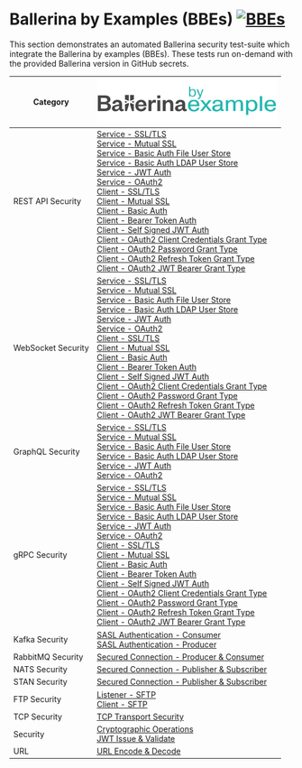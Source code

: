 # Ballerina by Examples (BBEs) [![BBEs](https://img.shields.io/github/workflow/status/ldclakmal/ballerina-security/BBEs?logo=github&label=Status)](https://github.com/ldclakmal/ballerina-security/actions/workflows/bbes.yml)

This section demonstrates an automated Ballerina security test-suite which integrate the Ballerina by examples (BBEs). These tests run on-demand with the provided Ballerina version in GitHub secrets.

| Category | ![BBE][ballerina-bbe-logo] |
|---|---|
| REST API Security | [Service - SSL/TLS][bbe-http-service-ssl-tls] <br/> [Service - Mutual SSL][bbe-http-service-mutual-ssl] <br/> [Service - Basic Auth File User Store][bbe-http-service-basic-auth-file] <br/> [Service - Basic Auth LDAP User Store][bbe-http-service-basic-auth-ldap] <br/> [Service - JWT Auth][bbe-http-service-jwt-auth] <br/> [Service - OAuth2][bbe-http-service-oauth2] <br/> [Client - SSL/TLS][bbe-http-client-ssl-tls] <br/> [Client - Mutual SSL][bbe-http-client-mutual-ssl] <br/> [Client - Basic Auth][bbe-http-client-basic-auth] <br/> [Client - Bearer Token Auth][bbe-http-client-bearer-token-auth] <br/> [Client - Self Signed JWT Auth][bbe-http-client-self-signed-jwt-auth] <br/> [Client - OAuth2 Client Credentials Grant Type][bbe-http-client-oauth2-client-credentials-grant] <br/> [Client - OAuth2 Password Grant Type][bbe-http-client-oauth2-password-grant] <br/> [Client - OAuth2 Refresh Token Grant Type][bbe-http-client-oauth2-refresh-token-grant] <br/> [Client - OAuth2 JWT Bearer Grant Type][bbe-http-client-oauth2-jwt-bearer-grant] |
| WebSocket Security | [Service - SSL/TLS][bbe-websocket-service-ssl-tls] <br/> [Service - Mutual SSL][bbe-websocket-service-mutual-ssl] <br/> [Service - Basic Auth File User Store][bbe-websocket-service-basic-auth-file] <br/> [Service - Basic Auth LDAP User Store][bbe-websocket-service-basic-auth-ldap] <br/> [Service - JWT Auth][bbe-websocket-service-jwt-auth] <br/> [Service - OAuth2][bbe-websocket-service-oauth2] <br/> [Client - SSL/TLS][bbe-websocket-client-ssl-tls] <br/> [Client - Mutual SSL][bbe-websocket-client-mutual-ssl] <br/> [Client - Basic Auth][bbe-websocket-client-basic-auth] <br/> [Client - Bearer Token Auth][bbe-websocket-client-bearer-token-auth] <br/> [Client - Self Signed JWT Auth][bbe-websocket-client-self-signed-jwt-auth] <br/> [Client - OAuth2 Client Credentials Grant Type][bbe-websocket-client-oauth2-client-credentials-grant] <br/> [Client - OAuth2 Password Grant Type][bbe-websocket-client-oauth2-password-grant] <br/> [Client - OAuth2 Refresh Token Grant Type][bbe-websocket-client-oauth2-refresh-token-grant] <br/> [Client - OAuth2 JWT Bearer Grant Type][bbe-websocket-client-oauth2-jwt-bearer-grant] |
| GraphQL Security | [Service - SSL/TLS][bbe-graphql-service-ssl-tls] <br/> [Service - Mutual SSL][bbe-graphql-service-mutual-ssl] <br/> [Service - Basic Auth File User Store][bbe-graphql-service-basic-auth-file] <br/> [Service - Basic Auth LDAP User Store][bbe-graphql-service-basic-auth-ldap] <br/> [Service - JWT Auth][bbe-graphql-service-jwt-auth] <br/> [Service - OAuth2][bbe-graphql-service-oauth2] |
| gRPC Security | [Service - SSL/TLS][bbe-grpc-service-ssl-tls] <br/> [Service - Mutual SSL][bbe-grpc-service-mutual-ssl] <br/> [Service - Basic Auth File User Store][bbe-grpc-service-basic-auth-file] <br/> [Service - Basic Auth LDAP User Store][bbe-grpc-service-basic-auth-ldap] <br/> [Service - JWT Auth][bbe-grpc-service-jwt-auth] <br/> [Service - OAuth2][bbe-grpc-service-oauth2] <br/> [Client - SSL/TLS][bbe-grpc-client-ssl-tls] <br/> [Client - Mutual SSL][bbe-grpc-client-mutual-ssl] <br/> [Client - Basic Auth][bbe-grpc-client-basic-auth] <br/> [Client - Bearer Token Auth][bbe-grpc-client-bearer-token-auth] <br/> [Client - Self Signed JWT Auth][bbe-grpc-client-self-signed-jwt-auth] <br/> [Client - OAuth2 Client Credentials Grant Type][bbe-grpc-client-oauth2-client-credentials-grant] <br/> [Client - OAuth2 Password Grant Type][bbe-grpc-client-oauth2-password-grant] <br/> [Client - OAuth2 Refresh Token Grant Type][bbe-grpc-client-oauth2-refresh-token-grant] <br/> [Client - OAuth2 JWT Bearer Grant Type][bbe-grpc-client-oauth2-jwt-bearer-grant] |
| Kafka Security | [SASL Authentication - Consumer][bbe-kafka-consumer-sasl] <br/> [SASL Authentication - Producer][bbe-kafka-producer-sasl] |
| RabbitMQ Security | [Secured Connection - Producer & Consumer][bbe-rabbitmq-security] |
| NATS Security | [Secured Connection - Publisher & Subscriber][bbe-nats-security] |
| STAN Security | [Secured Connection - Publisher & Subscriber][bbe-stan-security] |
| FTP Security | [Listener - SFTP][bbe-ftp-listener-sftp] <br/> [Client - SFTP][bbe-ftp-client-sftp] |
| TCP Security | [TCP Transport Security][bbe-tcp-ssl-tls] |
| Security | [Cryptographic Operations][bbe-cryptography] <br/> [JWT Issue & Validate][bbe-jwt-issue-validate] |
| URL | [URL Encode & Decode][bbe-url-encode-decode] |

[ballerina-bbe-logo]: img/logos/ballerina-bbe-logo.svg

[bbe-cryptography]: https://ballerina.io/learn/by-example/security-crypto.html
[bbe-jwt-issue-validate]: https://ballerina.io/learn/by-example/security-jwt-issue-validate.html
[bbe-url-encode-decode]: https://ballerina.io/learn/by-example/url-encode-decode.html

[bbe-http-service-ssl-tls]: https://ballerina.io/learn/by-example/http-service-ssl-tls.html
[bbe-http-service-mutual-ssl]: https://ballerina.io/learn/by-example/http-service-mutual-ssl.html
[bbe-http-service-basic-auth-file]: https://ballerina.io/learn/by-example/http-service-basic-auth-file-user-store.html
[bbe-http-service-basic-auth-ldap]: https://ballerina.io/learn/by-example/http-service-basic-auth-ldap-user-store.html
[bbe-http-service-jwt-auth]: https://ballerina.io/learn/by-example/http-service-jwt-auth.html
[bbe-http-service-oauth2]: https://ballerina.io/learn/by-example/http-service-oauth2.html
[bbe-http-client-ssl-tls]: https://ballerina.io/learn/by-example/http-client-ssl-tls.html
[bbe-http-client-mutual-ssl]: https://ballerina.io/learn/by-example/http-client-mutual-ssl.html
[bbe-http-client-basic-auth]: https://ballerina.io/learn/by-example/http-client-basic-auth.html
[bbe-http-client-bearer-token-auth]: https://ballerina.io/learn/by-example/http-client-bearer-token-auth.html
[bbe-http-client-self-signed-jwt-auth]: https://ballerina.io/learn/by-example/http-client-self-signed-jwt-auth.html
[bbe-http-client-oauth2-client-credentials-grant]: https://ballerina.io/learn/by-example/http-client-oauth2-client-credentials-grant-type.html
[bbe-http-client-oauth2-password-grant]: https://ballerina.io/learn/by-example/http-client-oauth2-password-grant-type.html
[bbe-http-client-oauth2-refresh-token-grant]: https://ballerina.io/learn/by-example/http-client-oauth2-refresh-token-grant-type.html
[bbe-http-client-oauth2-jwt-bearer-grant]: https://ballerina.io/learn/by-example/http-client-oauth2-jwt-bearer-grant-type.html

[bbe-websocket-service-ssl-tls]: https://ballerina.io/learn/by-example/websocket-service-ssl-tls.html
[bbe-websocket-service-mutual-ssl]: https://ballerina.io/learn/by-example/websocket-service-mutual-ssl.html
[bbe-websocket-service-basic-auth-file]: https://ballerina.io/learn/by-example/websocket-service-basic-auth-file-user-store.html
[bbe-websocket-service-basic-auth-ldap]: https://ballerina.io/learn/by-example/websocket-service-basic-auth-ldap-user-store.html
[bbe-websocket-service-jwt-auth]: https://ballerina.io/learn/by-example/websocket-service-jwt-auth.html
[bbe-websocket-service-oauth2]: https://ballerina.io/learn/by-example/websocket-service-oauth2.html
[bbe-websocket-client-ssl-tls]: https://ballerina.io/learn/by-example/websocket-client-ssl-tls.html
[bbe-websocket-client-mutual-ssl]: https://ballerina.io/learn/by-example/websocket-client-mutual-ssl.html
[bbe-websocket-client-basic-auth]: https://ballerina.io/learn/by-example/websocket-client-basic-auth.html
[bbe-websocket-client-bearer-token-auth]: https://ballerina.io/learn/by-example/websocket-client-bearer-token-auth.html
[bbe-websocket-client-self-signed-jwt-auth]: https://ballerina.io/learn/by-example/websocket-client-self-signed-jwt-auth.html
[bbe-websocket-client-oauth2-client-credentials-grant]: https://ballerina.io/learn/by-example/websocket-client-oauth2-client-credentials-grant-type.html
[bbe-websocket-client-oauth2-password-grant]: https://ballerina.io/learn/by-example/websocket-client-oauth2-password-grant-type.html
[bbe-websocket-client-oauth2-refresh-token-grant]: https://ballerina.io/learn/by-example/websocket-client-oauth2-refresh-token-grant-type.html
[bbe-websocket-client-oauth2-jwt-bearer-grant]: https://ballerina.io/learn/by-example/websocket-client-oauth2-jwt-bearer-grant-type.html

[bbe-graphql-service-ssl-tls]: https://ballerina.io/learn/by-example/graphql-service-ssl-tls.html
[bbe-graphql-service-mutual-ssl]: https://ballerina.io/learn/by-example/graphql-service-mutual-ssl.html
[bbe-graphql-service-basic-auth-file]: https://ballerina.io/learn/by-example/graphql-service-basic-auth-file-user-store.html
[bbe-graphql-service-basic-auth-ldap]: https://ballerina.io/learn/by-example/graphql-service-basic-auth-ldap-user-store.html
[bbe-graphql-service-jwt-auth]: https://ballerina.io/learn/by-example/graphql-service-jwt-auth.html
[bbe-graphql-service-oauth2]: https://ballerina.io/learn/by-example/graphql-service-oauth2.html

[bbe-grpc-service-ssl-tls]: https://ballerina.io/learn/by-example/grpc-service-ssl-tls.html
[bbe-grpc-service-mutual-ssl]: https://ballerina.io/learn/by-example/grpc-service-mutual-ssl.html
[bbe-grpc-service-basic-auth-file]: https://ballerina.io/learn/by-example/grpc-service-basic-auth-file-user-store.html
[bbe-grpc-service-basic-auth-ldap]: https://ballerina.io/learn/by-example/grpc-service-basic-auth-ldap-user-store.html
[bbe-grpc-service-jwt-auth]: https://ballerina.io/learn/by-example/grpc-service-jwt-auth.html
[bbe-grpc-service-oauth2]: https://ballerina.io/learn/by-example/grpc-service-oauth2.html
[bbe-grpc-client-ssl-tls]: https://ballerina.io/learn/by-example/grpc-client-ssl-tls.html
[bbe-grpc-client-mutual-ssl]: https://ballerina.io/learn/by-example/grpc-client-mutual-ssl.html
[bbe-grpc-client-basic-auth]: https://ballerina.io/learn/by-example/grpc-client-basic-auth.html
[bbe-grpc-client-bearer-token-auth]: https://ballerina.io/learn/by-example/grpc-client-bearer-token-auth.html
[bbe-grpc-client-self-signed-jwt-auth]: https://ballerina.io/learn/by-example/grpc-client-self-signed-jwt-auth.html
[bbe-grpc-client-oauth2-client-credentials-grant]: https://ballerina.io/learn/by-example/grpc-client-oauth2-client-credentials-grant-type.html
[bbe-grpc-client-oauth2-password-grant]: https://ballerina.io/learn/by-example/grpc-client-oauth2-password-grant-type.html
[bbe-grpc-client-oauth2-refresh-token-grant]: https://ballerina.io/learn/by-example/grpc-client-oauth2-refresh-token-grant-type.html
[bbe-grpc-client-oauth2-jwt-bearer-grant]: https://ballerina.io/learn/by-example/grpc-client-oauth2-jwt-bearer-grant-type.html

[bbe-kafka-consumer-sasl]: https://ballerina.io/learn/by-example/kafka-authentication-sasl-plain-consumer.html
[bbe-kafka-producer-sasl]: https://ballerina.io/learn/by-example/kafka-authentication-sasl-plain-producer.html
[bbe-rabbitmq-security]: https://ballerina.io/learn/by-example/rabbitmq-secure-connection.html
[bbe-nats-security]: https://ballerina.io/learn/by-example/nats-basic-secure-connection.html
[bbe-stan-security]: https://ballerina.io/learn/by-example/nats-streaming-secure-connection.html

[bbe-tcp-ssl-tls]: https://ballerina.io/learn/by-example/tcp-transport-security.html

[bbe-ftp-listener-sftp]: https://ballerina.io/learn/by-example/sftp-listener.html
[bbe-ftp-client-sftp]: https://ballerina.io/learn/by-example/sftp-client.html
